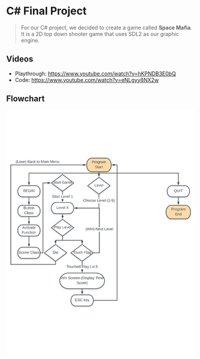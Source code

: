 # C# Final Project
> For our C# project, we decided to create a game called __Space Mafia__. It is a 2D top down shooter game that uses SDL2 as our graphic engine. 

## Videos
* Playthrough: https://www.youtube.com/watch?v=hKPNDB3E0bQ
* Code: https://www.youtube.com/watch?v=eNLgyy8NX2w

## Flowchart
![flowchart](https://github.com/Dynamic-Development/CSharpFinalProject/blob/master/Game%20Flowchart-1.png)
